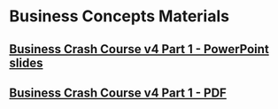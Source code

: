 # Business Concepts Materials

## [Business Crash Course v4 Part 1 - PowerPoint slides](https://github.com/JohanBester/sc-curriculum/blob/master/Week1-ProjectPlanning&CareerMaterials/1.1-BusinessConcepts/Business%20Crash%20Course%20v4%20-%20Part%201.pptx?raw=true)

## [Business Crash Course v4 Part 1 - PDF](https://github.com/JohanBester/sc-curriculum/raw/master/Week1-ProjectPlanning%26CareerMaterials/1.1-BusinessConcepts/Business%20Crash%20Course%20v4%20-%20Part%201.pdf)
